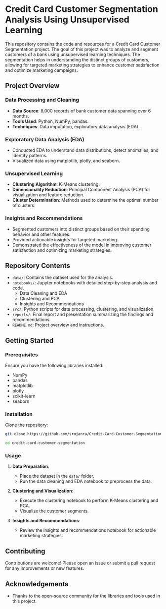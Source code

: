 # Credit Card Customer Segmentation Analysis Using Unsupervised Learning

This repository contains the code and resources for a Credit Card Customer Segmentation project. The goal of this project was to analyze and segment customers of a bank using unsupervised learning techniques. The segmentation helps in understanding the distinct groups of customers, allowing for targeted marketing strategies to enhance customer satisfaction and optimize marketing campaigns.

## Project Overview

### Data Processing and Cleaning
- **Data Source**: 8,000 records of bank customer data spanning over 6 months.
- **Tools Used**: Python, NumPy, pandas.
- **Techniques**: Data imputation, exploratory data analysis (EDA).

### Exploratory Data Analysis (EDA)
- Conducted EDA to understand data distributions, detect anomalies, and identify patterns.
- Visualized data using matplotlib, plotly, and seaborn.

### Unsupervised Learning
- **Clustering Algorithm**: K-Means clustering.
- **Dimensionality Reduction**: Principal Component Analysis (PCA) for visualization and feature reduction.
- **Cluster Determination**: Methods used to determine the optimal number of clusters.

### Insights and Recommendations
- Segmented customers into distinct groups based on their spending behavior and other features.
- Provided actionable insights for targeted marketing.
- Demonstrated the effectiveness of the model in improving customer satisfaction and optimizing marketing strategies.

## Repository Contents

- `data/`: Contains the dataset used for the analysis.
- `notebooks/`: Jupyter notebooks with detailed step-by-step analysis and code.
  - Data Cleaning and EDA
  - Clustering and PCA
  - Insights and Recommendations
- `src/`: Python scripts for data processing, clustering, and visualization.
- `reports/`: Final report and presentation summarizing the findings and recommendations.
- `README.md`: Project overview and instructions.

## Getting Started

### Prerequisites

Ensure you have the following libraries installed:
- NumPy
- pandas
- matplotlib
- plotly
- scikit-learn
- seaborn

### Installation

Clone the repository:
```bash
git clone https://github.com/srujanra/Credit-Card-Customer-Segmentation-Analysis-Using-Unsupervised-Learning.git

cd credit-card-customer-segmentation
```

### Usage

1. **Data Preparation**:
   - Place the dataset in the `data/` folder.
   - Run the data cleaning and EDA notebook to preprocess the data.

2. **Clustering and Visualization**:
   - Execute the clustering notebook to perform K-Means clustering and PCA.
   - Visualize the customer segments.

3. **Insights and Recommendations**:
   - Review the insights and recommendations notebook for actionable marketing strategies.

## Contributing

Contributions are welcome! Please open an issue or submit a pull request for any improvements or new features.

## Acknowledgements

- Thanks to the open-source community for the libraries and tools used in this project.
